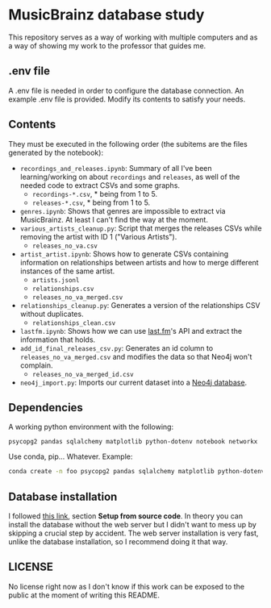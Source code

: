 # MusicBrainz database study

This repository serves as a way of working with multiple computers and as a way of showing my work to the professor that guides me.

## .env file

A .env file is needed in order to configure the database connection. An example .env file is provided. Modify its contents to satisfy your needs.

## Contents

They must be executed in the following order (the subitems are the files generated by the notebook):

- `recordings_and_releases.ipynb`: Summary of all I've been learning/working on about `recordings` and `releases`, as well of the needed code to extract CSVs and some graphs.
    - `recordings-*.csv`, * being from 1 to 5.
    - `releases-*.csv`, * being from 1 to 5.
- `genres.ipynb`: Shows that genres are impossible to extract via MusicBrainz. At least I can't find the way at the moment.
- `various_artists_cleanup.py`: Script that merges the releases CSVs while removing the artist with ID 1 ("Various Artists").
    - `releases_no_va.csv`
- `artist_artist.ipynb`: Shows how to generate CSVs containing information on relationships between artists and how to merge different instances of the same artist.
    - `artists.jsonl`
    - `relationships.csv`
    - `releases_no_va_merged.csv`
- `relationships_cleanup.py`: Generates a version of the relationships CSV without duplicates.
    - `relationships_clean.csv`
- `lastfm.ipynb`: Shows how we can use [last.fm](https://www.last.fm/)'s API and extract the information that holds.
- `add_id_final_releases_csv.py`: Generates an id column to `releases_no_va_merged.csv` and modifies the data so that Neo4j won't complain.
    - `releases_no_va_merged_id.csv`
- `neo4j_import.py`: Imports our current dataset into a [Neo4j database](https://neo4j.com/).

## Dependencies

A working python environment with the following:

```
psycopg2 pandas sqlalchemy matplotlib python-dotenv notebook networkx
```

Use conda, pip... Whatever. Example:

```bash
conda create -n foo psycopg2 pandas sqlalchemy matplotlib python-dotenv notebook networkx
```

## Database installation

I followed [this link](https://musicbrainz.org/doc/MusicBrainz_Server/Setup), section **Setup from source code**. In theory you can install the database without the web server but I didn't want to mess up by skipping a crucial step by accident. The web server installation is very fast, unlike the database installation, so I recommend doing it that way.

## LICENSE

No license right now as I don't know if this work can be exposed to the public at the moment of writing this README.
